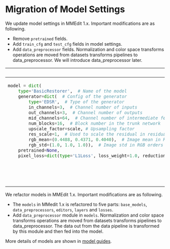 # Migration of Model Settings

We update model settings in MMEdit 1.x. Important modifications are as following.

- Remove `pretrained` fields.
- Add `train_cfg` and `test_cfg` fields in model settings.
- Add `data_preprocessor` fields. Normalization and color space transforms operations are moved from datasets transforms pipelines to data_preprocessor. We will introduce data_preprocessor later.

<table class="docutils">
<thead>
  <tr>
    <th> Original </th>
    <th> New </th>
<tbody>
<tr>
<td valign="top">

```python
model = dict(
    type='BasicRestorer',  # Name of the model
    generator=dict(  # Config of the generator
        type='EDSR',  # Type of the generator
        in_channels=3,  # Channel number of inputs
        out_channels=3,  # Channel number of outputs
        mid_channels=64,  # Channel number of intermediate features
        num_blocks=16,  # Block number in the trunk network
        upscale_factor=scale, # Upsampling factor
        res_scale=1,  # Used to scale the residual in residual block
        rgb_mean=(0.4488, 0.4371, 0.4040),  # Image mean in RGB orders
        rgb_std=(1.0, 1.0, 1.0)),  # Image std in RGB orders
    pretrained=None,
    pixel_loss=dict(type='L1Loss', loss_weight=1.0, reduction='mean'))  # Config for pixel loss model training and testing settings
```

</td>

<td valign="top">

```python
model = dict(
    type='BaseEditModel',  # Name of the model
    generator=dict(  # Config of the generator
        type='EDSRNet',  # Type of the generator
        in_channels=3,  # Channel number of inputs
        out_channels=3,  # Channel number of outputs
        mid_channels=64,  # Channel number of intermediate features
        num_blocks=16,  # Block number in the trunk network
        upscale_factor=scale, # Upsampling factor
        res_scale=1,  # Used to scale the residual in residual block
        rgb_mean=(0.4488, 0.4371, 0.4040),  # Image mean in RGB orders
        rgb_std=(1.0, 1.0, 1.0)),  # Image std in RGB orders
    pixel_loss=dict(type='L1Loss', loss_weight=1.0, reduction='mean')  # Config for pixel loss
    train_cfg=dict(),  # Config of training model.
    test_cfg=dict(),  # Config of testing model.
    data_preprocessor=dict(  # The Config to build data preprocessor
        type='DataPreprocessor', mean=[0., 0., 0.], std=[255., 255.,
                                                             255.]))
```

</td>

</tr>
</thead>
</table>

We refactor models in MMEdit 1.x. Important modifications are as following.

- The `models` in MMedit 1.x is refactored to five parts: `base_models`, `data_preprocessors`, `editors`, `layers` and `losses`.
- Add `data_preprocessor` module in `models`. Normalization and color space transforms operations are moved from datasets transforms pipelines to data_preprocessor. The data out from the data pipeline is transformed by this module and then fed into the model.

More details of models are shown in [model guides](../howto/models.md).
